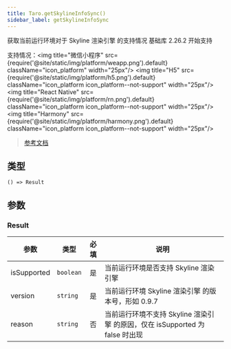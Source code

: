 ```yaml
---
title: Taro.getSkylineInfoSync()
sidebar_label: getSkylineInfoSync
---
```


获取当前运行环境对于 Skyline 渲染引擎 的支持情况
基础库 2.26.2 开始支持

支持情况：<img title="微信小程序" src={require('@site/static/img/platform/weapp.png').default} className="icon_platform" width="25px"/> <img title="H5" src={require('@site/static/img/platform/h5.png').default} className="icon_platform icon_platform--not-support" width="25px"/> <img title="React Native" src={require('@site/static/img/platform/rn.png').default} className="icon_platform icon_platform--not-support" width="25px"/> <img title="Harmony" src={require('@site/static/img/platform/harmony.png').default} className="icon_platform icon_platform--not-support" width="25px"/>

> [参考文档](https://developers.weixin.qq.com/miniprogram/dev/api/base/system/wx.getSkylineInfoSync.html)

## 类型

```tsx
() => Result
```

## 参数

### Result

| 参数 | 类型 | 必填 | 说明 |
| --- | --- | :---: | --- |
| isSupported | `boolean` | 是 | 当前运行环境是否支持 Skyline 渲染引擎 |
| version | `string` | 是 | 当前运行环境 Skyline 渲染引擎 的版本号，形如 0.9.7 |
| reason | `string` | 否 | 当前运行环境不支持 Skyline 渲染引擎 的原因，仅在 isSupported 为 false 时出现 |
